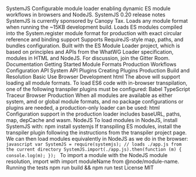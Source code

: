 SystemJS Configurable module loader enabling dynamic ES module workflows in browsers and NodeJS. SystemJS 0.20 release notes SystemJS is currently sponsored by Canopy Tax. Loads any module format when running the ~15KB development build. Loads ES modules compiled into the System.register module format for production with exact circular reference and binding support Supports RequireJS-style map, paths, and bundles configuration. Built with the ES Module Loader project, which is based on principles and APIs from the WhatWG Loader specification, modules in HTML and NodeJS. For discussion, join the Gitter Room. Documentation Getting Started Module Formats Production Workflows Configuration API System API Plugins Creating Plugins Production Build and Resolution Basic Use Browser Development html <script src="systemjs/dist/system.js"></script> <script> SystemJS.import(/js/main.js); </script> The above will support loading all module formats. To load ES6 code with in-browser transpilation, one of the following transpiler plugins must be configured: Babel TypeScript Traceur Browser Production When all modules are available as either system, amd or global module formats, and no package configurations or plugins are needed, a production-only loader can be used: html <script src="systemjs/dist/system-production.js"></script> <script> SystemJS.import(/js/main.js); </script> Configuration support in the production loader includes baseURL, paths, map, depCache and wasm. NodeJS To load modules in NodeJS, install SystemJS with: npm install systemjs If transpiling ES modules, install the transpiler plugin following the instructions from the transpiler project page. We can then load modules equivalently in NodeJS as we do in the browser: ```javascript var SystemJS = require(systemjs); // loads ./app.js from the current directory SystemJS.import(./app.js).then(function (m) { console.log(m); }); ``` To import a module with the NodeJS module resolution, import with import moduleName from @node/module-name. Running the tests npm run build && npm run test License MIT
